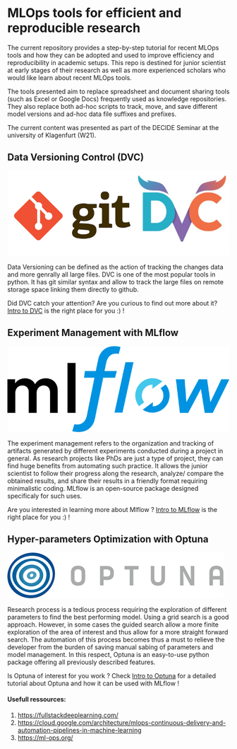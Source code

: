 # MLOps tools for efficient and reproducible research

The current repository provides a step-by-step tutorial for recent MLOps tools and how they can be adopted and used to improve efficiency and reproducibility in academic setups. This repo is destined for junior scientist at early stages of their research as well as more experienced scholars who would like learn about recent MLOps tools. 

The tools presented aim to replace spreadsheet and document sharing tools (such as Excel or Google Docs) frequently used as knowledge repositories. They also replace both ad-hoc scripts to track, move, and save  different model versions and ad-hoc data file suffixes and prefixes.

The current content was presented as part of the DECIDE Seminar at the university of Klagenfurt (W21).

## Data Versioning Control (DVC)
![dvc](./figures/dvc.png ) 

Data Versioning can be defined as the action of tracking the changes data and more genrally all large files. DVC is one of the most popular tools in python. It has git similar syntax and allow to track the large files on remote storage space linking them directly to github. 

Did DVC catch your attention? Are you curious to find out more about it? [Intro to DVC](./dv.md)  is the right place for you :) !

## Experiment Management with MLflow
![mlflow](./figures/mlflow.png ) 

The experiment management refers to the organization and tracking of artifacts generated by different experiments conducted during a project in general. As research projects like PhDs are just a type of project, they can find huge benefits from automating such practice. It allows the junior scientist to follow their progress along the research, analyze/ compare the obtained results, and share their results in a friendly format requiring minimalistic coding. MLflow is an open-source package designed specificaly for such uses. 

Are you interested in learning more about Mlflow ? [Intro to MLflow](./mlflow.md)  is the right place for you :) !

## Hyper-parameters Optimization with Optuna
![optuna](./figures/optuna.png ) 

Research process is a tedious process requiring the exploration of different parameters to find the best performing model. Using a grid search is a good approach. However, in some cases the guided search allow a more finite exploration of the area of interest and thus allow for a more straight forward search. The automation of this process becomes thus a must to relieve the developer from the burden of saving manual sabing of parameters and model management. In this respect, Optuna is an easy-to-use python package offering all previously described features. 

Is Optuna of interest for you work ? Check [Intro to Optuna](./mlflow.md)   for a detailed tutorial about Optuna and how it can be used with MLflow !


#### Usefull ressources:
1.  https://fullstackdeeplearning.com/
2.  https://cloud.google.com/architecture/mlops-continuous-delivery-and-automation-pipelines-in-machine-learning
3.  https://ml-ops.org/




